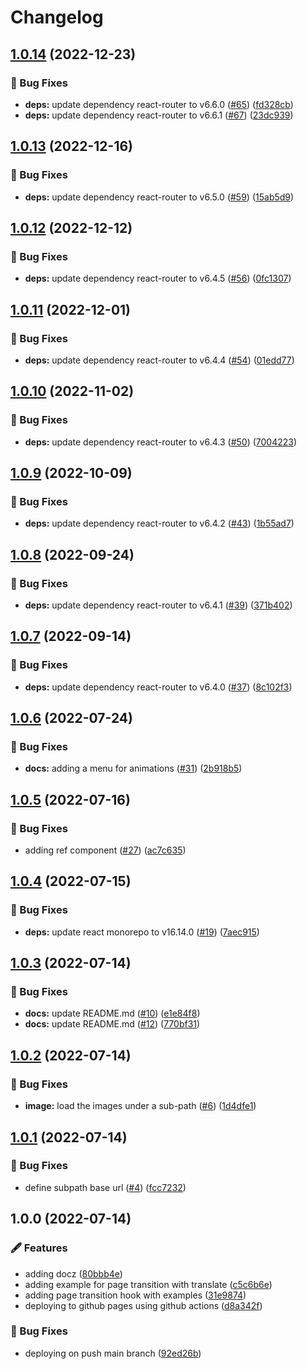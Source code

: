 # Changelog

## [1.0.14](https://github.com/arnaud-zg/playground/compare/v1.0.13...v1.0.14) (2022-12-23)


### 🐛 Bug Fixes

* **deps:** update dependency react-router to v6.6.0 ([#65](https://github.com/arnaud-zg/playground/issues/65)) ([fd328cb](https://github.com/arnaud-zg/playground/commit/fd328cbb6576d922317ab8606538726be58a5bf4))
* **deps:** update dependency react-router to v6.6.1 ([#67](https://github.com/arnaud-zg/playground/issues/67)) ([23dc939](https://github.com/arnaud-zg/playground/commit/23dc939a4a71b0771e2d3aa3b1701941789eb1c8))

## [1.0.13](https://github.com/arnaud-zg/playground/compare/v1.0.12...v1.0.13) (2022-12-16)


### 🐛 Bug Fixes

* **deps:** update dependency react-router to v6.5.0 ([#59](https://github.com/arnaud-zg/playground/issues/59)) ([15ab5d9](https://github.com/arnaud-zg/playground/commit/15ab5d9553767c05785a10148bd6ea423d9d23fd))

## [1.0.12](https://github.com/arnaud-zg/playground/compare/v1.0.11...v1.0.12) (2022-12-12)


### 🐛 Bug Fixes

* **deps:** update dependency react-router to v6.4.5 ([#56](https://github.com/arnaud-zg/playground/issues/56)) ([0fc1307](https://github.com/arnaud-zg/playground/commit/0fc13070eb36b30b6faf4896afd4bb004a80d643))

## [1.0.11](https://github.com/arnaud-zg/playground/compare/v1.0.10...v1.0.11) (2022-12-01)


### 🐛 Bug Fixes

* **deps:** update dependency react-router to v6.4.4 ([#54](https://github.com/arnaud-zg/playground/issues/54)) ([01edd77](https://github.com/arnaud-zg/playground/commit/01edd7722e8f3d4daa2dc4d4a32e4a9f3e55dc40))

## [1.0.10](https://github.com/arnaud-zg/playground/compare/v1.0.9...v1.0.10) (2022-11-02)


### 🐛 Bug Fixes

* **deps:** update dependency react-router to v6.4.3 ([#50](https://github.com/arnaud-zg/playground/issues/50)) ([7004223](https://github.com/arnaud-zg/playground/commit/70042230dd1503ed8669e18de35ad3be8c1f988a))

## [1.0.9](https://github.com/arnaud-zg/playground/compare/v1.0.8...v1.0.9) (2022-10-09)


### 🐛 Bug Fixes

* **deps:** update dependency react-router to v6.4.2 ([#43](https://github.com/arnaud-zg/playground/issues/43)) ([1b55ad7](https://github.com/arnaud-zg/playground/commit/1b55ad7e89b9acc54fe258b0994b83db5cbb1302))

## [1.0.8](https://github.com/arnaud-zg/playground/compare/v1.0.7...v1.0.8) (2022-09-24)


### 🐛 Bug Fixes

* **deps:** update dependency react-router to v6.4.1 ([#39](https://github.com/arnaud-zg/playground/issues/39)) ([371b402](https://github.com/arnaud-zg/playground/commit/371b402a593ce9c4df6a9df2de39b4309bcd3887))

## [1.0.7](https://github.com/arnaud-zg/playground/compare/v1.0.6...v1.0.7) (2022-09-14)


### 🐛 Bug Fixes

* **deps:** update dependency react-router to v6.4.0 ([#37](https://github.com/arnaud-zg/playground/issues/37)) ([8c102f3](https://github.com/arnaud-zg/playground/commit/8c102f3665bd44bdb6ef4c5805bb80eb3eaad197))

## [1.0.6](https://github.com/arnaud-zg/playground/compare/v1.0.5...v1.0.6) (2022-07-24)


### 🐛 Bug Fixes

* **docs:** adding a menu for animations ([#31](https://github.com/arnaud-zg/playground/issues/31)) ([2b918b5](https://github.com/arnaud-zg/playground/commit/2b918b54799582a97ae11861d91abc8288d6b389))

## [1.0.5](https://github.com/arnaud-zg/playground/compare/v1.0.4...v1.0.5) (2022-07-16)


### 🐛 Bug Fixes

* adding ref component ([#27](https://github.com/arnaud-zg/playground/issues/27)) ([ac7c635](https://github.com/arnaud-zg/playground/commit/ac7c63574a2501b04e7b89d0495cbb3a5a9f94ad))

## [1.0.4](https://github.com/arnaud-zg/playground/compare/v1.0.3...v1.0.4) (2022-07-15)


### 🐛 Bug Fixes

* **deps:** update react monorepo to v16.14.0 ([#19](https://github.com/arnaud-zg/playground/issues/19)) ([7aec915](https://github.com/arnaud-zg/playground/commit/7aec9151dbcefae51cd0ad3330d07813b4d4a1a0))

## [1.0.3](https://github.com/arnaud-zg/playground/compare/v1.0.2...v1.0.3) (2022-07-14)


### 🐛 Bug Fixes

* **docs:** update README.md ([#10](https://github.com/arnaud-zg/playground/issues/10)) ([e1e84f8](https://github.com/arnaud-zg/playground/commit/e1e84f883ff6ddcc6c8b08611ea9bd0f6a60ba2f))
* **docs:** update README.md ([#12](https://github.com/arnaud-zg/playground/issues/12)) ([770bf31](https://github.com/arnaud-zg/playground/commit/770bf31991031260a4001cba57d4d17d883f4985))

## [1.0.2](https://github.com/arnaud-zg/playground/compare/v1.0.1...v1.0.2) (2022-07-14)


### 🐛 Bug Fixes

* **image:** load the images under a sub-path ([#6](https://github.com/arnaud-zg/playground/issues/6)) ([1d4dfe1](https://github.com/arnaud-zg/playground/commit/1d4dfe18f5be8ecda72e8f690984388c63802316))

## [1.0.1](https://github.com/arnaud-zg/playground/compare/v1.0.0...v1.0.1) (2022-07-14)


### 🐛 Bug Fixes

* define subpath base url ([#4](https://github.com/arnaud-zg/playground/issues/4)) ([fcc7232](https://github.com/arnaud-zg/playground/commit/fcc72323c4f83002e220ab383b094df88a41328b))

## 1.0.0 (2022-07-14)


### 🖋 Features

* adding docz ([80bbb4e](https://github.com/arnaud-zg/playground/commit/80bbb4e814d1aef6fd95c30ac326241b9598b5a2))
* adding example for page transition with translate ([c5c6b6e](https://github.com/arnaud-zg/playground/commit/c5c6b6e9b8632bc2bcf502e8b59cc399cd53b759))
* adding page transition hook with examples ([31e9874](https://github.com/arnaud-zg/playground/commit/31e987484a1ca42613ca139b7d395719e023fdbc))
* deploying to github pages using github actions ([d8a342f](https://github.com/arnaud-zg/playground/commit/d8a342fe1ba70aaf7cf5d69eeed7f55974b6485a))


### 🐛 Bug Fixes

* deploying on push main branch ([92ed26b](https://github.com/arnaud-zg/playground/commit/92ed26b9dd2000339883a8ba6f38d189f9da169c))
